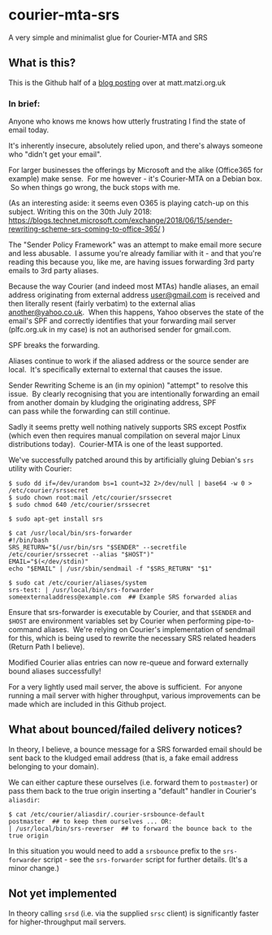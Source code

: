 # courier-mta-srs
A very simple and minimalist glue for Courier-MTA and SRS

## What is this?
This is the Github half of a [blog posting](http://matt.matzi.org.uk/2018/07/30/forwarding-external-mail-to-external-addresses-spf-srs-dkim-and-courier-mta/) over at matt.matzi.org.uk

### In brief:
Anyone who knows me knows how utterly frustrating I find the state of email today.

It's inherently insecure, absolutely relied upon, and there's always someone who "didn't get your email".

For larger businesses the offerings by Microsoft and the alike (Office365 for example) make sense.  For me however - it's Courier-MTA on a Debian box.  So when things go wrong, the buck stops with me.

(As an interesting aside: it seems even O365 is playing catch-up on this subject.  Writing this on the 30th July 2018: https://blogs.technet.microsoft.com/exchange/2018/06/15/sender-rewriting-scheme-srs-coming-to-office-365/ )

The "Sender Policy Framework" was an attempt to make email more secure and less abusable.  I assume you're already familiar with it - and that you're reading this because you, like me, are having issues forwarding 3rd party emails to 3rd party aliases.

Because the way Courier (and indeed most MTAs) handle aliases, an email address originating from external address user@gmail.com is received and then literally resent (fairly verbatim) to the external alias another@yahoo.co.uk.  When this happens, Yahoo observes the state of the email's SPF and correctly identifies that your forwarding mail server (plfc.org.uk in my case) is not an authorised sender for gmail.com.

SPF breaks the forwarding.

Aliases continue to work if the aliased address or the source sender are local.  It's specifically external to external that causes the issue.

Sender Rewriting Scheme is an (in my opinion) "attempt" to resolve this issue.  By clearly recognising that you are intentionally forwarding an email from another domain by kludging the originating address, SPF can pass while the forwarding can still continue.

Sadly it seems pretty well nothing natively supports SRS except Postfix (which even then requires manual compilation on several major Linux distributions today).  Courier-MTA is one of the least supported.

We've successfully patched around this by artificially gluing Debian's `srs` utility with Courier:

```
$ sudo dd if=/dev/urandom bs=1 count=32 2>/dev/null | base64 -w 0 > /etc/courier/srssecret
$ sudo chown root:mail /etc/courier/srssecret
$ sudo chmod 640 /etc/courier/srssecret

$ sudo apt-get install srs

$ cat /usr/local/bin/srs-forwarder 
#!/bin/bash
SRS_RETURN="$(/usr/bin/srs "$SENDER" --secretfile /etc/courier/srssecret --alias "$HOST")"
EMAIL="$(</dev/stdin)"
echo "$EMAIL" | /usr/sbin/sendmail -f "$SRS_RETURN" "$1"

$ sudo cat /etc/courier/aliases/system
srs-test: | /usr/local/bin/srs-forwarder someexternaladdress@example.com  ## Example SRS forwarded alias
```

Ensure that srs-forwarder is executable by Courier, and that `$SENDER` and `$HOST` are environment variables set by Courier when performing pipe-to-command aliases.  We're relying on Courier's implementation of sendmail for this, which is being used to rewrite the necessary SRS related headers (Return Path I believe).

Modified Courier alias entries can now re-queue and forward externally bound aliases successfully!

For a very lightly used mail server, the above is sufficient.  For anyone running a mail server with higher throughput, various improvements can be made which are included in this Github project.

## What about bounced/failed delivery notices?
In theory, I believe, a bounce message for a SRS forwarded email should be sent back to the kludged email address (that is, a fake email address belonging to your domain).

We can either capture these ourselves (i.e. forward them to `postmaster`) or pass them back to the true origin inserting a "default" handler in Courier's `aliasdir`:

```
$ cat /etc/courier/aliasdir/.courier-srsbounce-default
postmaster  ## to keep them ourselves ... OR:
| /usr/local/bin/srs-reverser  ## to forward the bounce back to the true origin
```

In this situation you would need to add a `srsbounce` prefix to the `srs-forwarder` script - see the `srs-forwarder` script for further details.  (It's a minor change.)

## Not yet implemented
In theory calling `srsd` (i.e. via the supplied `srsc` client) is significantly faster for higher-throughput mail servers.
